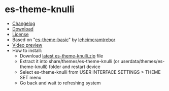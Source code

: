 # es-theme-knulli

- [Changelog](https://github.com/symbuzzer/es-theme-knulli/blob/main/CHANGELOG.md)
- [Download](https://github.com/symbuzzer/es-theme-knulli/releases/latest/download/es-theme-knulli.zip)
- [License](https://github.com/symbuzzer/es-theme-knulli/blob/main/LICENSE)
- Based on "[es-theme-basic](https://github.com/lehcimcramtrebor/es-theme-basic)" by [lehcimcramtrebor](https://github.com/lehcimcramtrebor)
- [Video preview](https://www.reddit.com/r/RG35XX_H/comments/1fxlyri/esthemeknulli_knullispecific_emulationstation/)
- How to install:
  - Download [latest es-theme-knulli.zip](https://github.com/symbuzzer/es-theme-knulli/releases/latest/download/es-theme-knulli.zip) file
  - Extract it into share/themes/es-theme-knulli (or userdata/themes/es-theme-knulli) folder and restart device
  - Select es-theme-knulli from USER INTERFACE SETTINGS > THEME SET menu
  - Go back and wait to refreshing system
